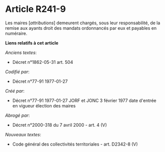 # Article R241-9

Les maires [*attributions*] demeurent chargés, sous leur responsabilité, de la remise aux ayants droit des mandats
ordonnancés par eux et payables en numéraire.

**Liens relatifs à cet article**

_Anciens textes_:

  - Décret n°1862-05-31 art. 504

_Codifié par_:

  - Décret n°77-91 1977-01-27

_Créé par_:

  - Décret n°77-91 1977-01-27 JORF et JONC 3 février 1977 date d'entrée en vigueur élection des maires

_Abrogé par_:

  - Décret n°2000-318 du 7 avril 2000 - art. 4 (V)

_Nouveaux textes_:

  - Code général des collectivités territoriales - art. D2342-8 (V)
